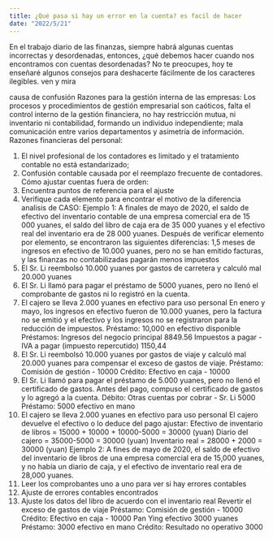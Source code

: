 ```yaml
---
title: ¿Qué pasa si hay un error en la cuenta? es facil de hacer
date: "2022/5/21"
---
```

En el trabajo diario de las finanzas, siempre habrá algunas cuentas incorrectas y desordenadas, entonces, ¿qué debemos hacer cuando nos encontramos con cuentas desordenadas? No te preocupes, hoy te enseñaré algunos consejos para deshacerte fácilmente de los caracteres ilegibles. ven y mira
<!-- more -->
causa de confusión
Razones para la gestión interna de las empresas:
Los procesos y procedimientos de gestión empresarial son caóticos, falta el control interno de la gestión financiera, no hay restricción mutua, ni inventario ni contabilidad, formando un individuo independiente; mala comunicación entre varios departamentos y asimetría de información.
Razones financieras del personal:
1. El nivel profesional de los contadores es limitado y el tratamiento contable no está estandarizado;
2. Confusión contable causada por el reemplazo frecuente de contadores.
Cómo ajustar cuentas fuera de orden:
1. Encuentra puntos de referencia para el ajuste
2. Verifique cada elemento para encontrar el motivo de la diferencia
analisis de CASO:
Ejemplo 1: A finales de mayo de 2020, el saldo de efectivo del inventario contable de una empresa comercial era de 15 000 yuanes, el saldo del libro de caja era de 35 000 yuanes y el efectivo real del inventario era de 28 000 yuanes.
Después de verificar elemento por elemento, se encontraron las siguientes diferencias:
1,5 meses de ingresos en efectivo de 10.000 yuanes, pero no se han emitido facturas, y las finanzas no contabilizadas pagarán menos impuestos
2. El Sr. Li reembolsó 10.000 yuanes por gastos de carretera y calculó mal 20.000 yuanes
3. El Sr. Li llamó para pagar el préstamo de 5000 yuanes, pero no llenó el comprobante de gastos ni lo registró en la cuenta.
4. El cajero se lleva 2.000 yuanes en efectivo para uso personal
En enero y mayo, los ingresos en efectivo fueron de 10.000 yuanes, pero la factura no se emitió y el efectivo y los ingresos no se registraron para la reducción de impuestos.
Préstamo: 10,000 en efectivo disponible
Préstamos: Ingresos del negocio principal 8849.56
Impuestos a pagar - IVA a pagar (impuesto repercutido) 1150,44
2. El Sr. Li reembolsó 10.000 yuanes por gastos de viaje y calculó mal 20.000 yuanes para compensar el exceso de gastos de viaje.
Préstamo: Comisión de gestión - 10000
Crédito: Efectivo en caja - 10000
3. El Sr. Li llamó para pagar el préstamo de 5.000 yuanes, pero no llenó el certificado de gastos. Antes del pago, compuso el certificado de gastos y lo agregó a la cuenta.
Débito: Otras cuentas por cobrar - Sr. Li 5000
Préstamo: 5000 efectivo en mano
4. El cajero se lleva 2.000 yuanes en efectivo para uso personal
El cajero devuelve el efectivo o lo deduce del pago
ajustar:
Efectivo de inventario de libros = 15000 + 10000 + 10000-5000 = 30000 (yuan)
Diario del cajero = 35000-5000 = 30000 (yuan)
Inventario real = 28000 + 2000 = 30000 (yuan)
Ejemplo 2: A fines de mayo de 2020, el saldo de efectivo del inventario de libros de una empresa comercial era de 15,000 yuanes, y no había un diario de caja, y el efectivo de inventario real era de 28,000 yuanes.
1. Leer los comprobantes uno a uno para ver si hay errores contables
2. Ajuste de errores contables encontrados
3. Ajuste los datos del libro de acuerdo con el inventario real
Revertir el exceso de gastos de viaje
Préstamo: Comisión de gestión - 10000
Crédito: Efectivo en caja - 10000
Pan Ying efectivo 3000 yuanes
Préstamo: 3000 efectivo en mano
Crédito: Resultado no operativo 3000